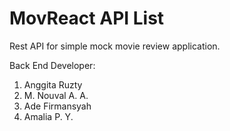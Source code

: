 # MovReact API List

Rest API for simple mock movie review application.

Back End Developer:

1. Anggita Ruzty
2. M. Nouval A. A.
3. Ade Firmansyah
4. Amalia P. Y.
